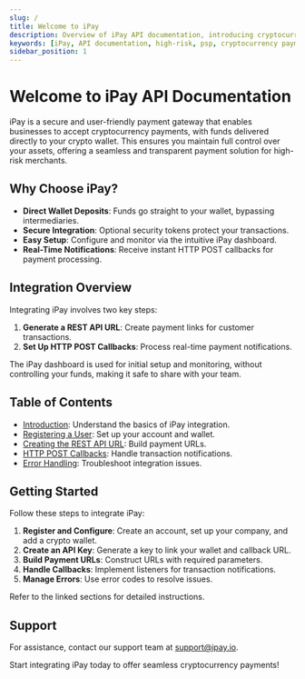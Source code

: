 ```yaml
---
slug: /
title: Welcome to iPay
description: Overview of iPay API documentation, introducing cryptocurrency payment integration and support resources.
keywords: [iPay, API documentation, high-risk, psp, cryptocurrency payments, payment gateway, integration guide, wallet setup, API key, callbacks, error handling, support]
sidebar_position: 1
---
```


# Welcome to iPay API Documentation

iPay is a secure and user-friendly payment gateway that enables businesses to accept cryptocurrency payments, with funds delivered directly to your crypto wallet. This ensures you maintain full control over your assets, offering a seamless and transparent payment solution for high-risk merchants.

## Why Choose iPay?

- **Direct Wallet Deposits**: Funds go straight to your wallet, bypassing intermediaries.
- **Secure Integration**: Optional security tokens protect your transactions.
- **Easy Setup**: Configure and monitor via the intuitive iPay dashboard.
- **Real-Time Notifications**: Receive instant HTTP POST callbacks for payment processing.

## Integration Overview

Integrating iPay involves two key steps:

1. **Generate a REST API URL**: Create payment links for customer transactions.
2. **Set Up HTTP POST Callbacks**: Process real-time payment notifications.

The iPay dashboard is used for initial setup and monitoring, without controlling your funds, making it safe to share with your team.

## Table of Contents

- [Introduction](/introduction/overview): Understand the basics of iPay integration.
- [Registering a User](/preparation-steps/registering-user): Set up your account and wallet.
- [Creating the REST API URL](/creating-rest-api-url/parameters): Build payment URLs.
- [HTTP POST Callbacks](/http-post-callbacks/json-payload): Handle transaction notifications.
- [Error Handling](/error-handling/error-code-table): Troubleshoot integration issues.

## Getting Started

Follow these steps to integrate iPay:

1. **Register and Configure**: Create an account, set up your company, and add a crypto wallet.
2. **Create an API Key**: Generate a key to link your wallet and callback URL.
3. **Build Payment URLs**: Construct URLs with required parameters.
4. **Handle Callbacks**: Implement listeners for transaction notifications.
5. **Manage Errors**: Use error codes to resolve issues.

Refer to the linked sections for detailed instructions.

## Support

For assistance, contact our support team at [support@ipay.io](mailto:support@ipay.io).

Start integrating iPay today to offer seamless cryptocurrency payments!